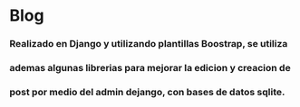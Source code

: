 # Blog 
### Realizado en Django y utilizando plantillas Boostrap, se utiliza 
### ademas algunas librerias para mejorar la edicion y creacion de 
### post por medio del admin dejango, con bases de datos sqlite.
